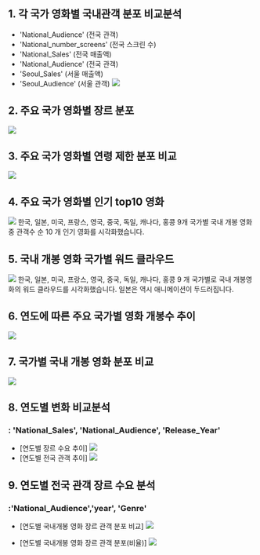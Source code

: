 ## 1. 각 국가 영화별 국내관객 분포 비교분석
* 'National_Audience' (전국 관객)
* 'National_number_screens' (전국 스크린 수)
* 'National_Sales' (전국 매출액)
* 'National_Audience' (전국 관객)
* 'Seoul_Sales' (서울 매출액)
* 'Seoul_Audience' (서울 관객)
![](graph/daniel_1_1.png )


## 2. 주요 국가 영화별 장르 분포 
![](graph/daniel_2_1.png )

## 3. 주요 국가 영화별 연령 제한 분포 비교
![](graph/daniel_3_1.png )
### 

## 4. 주요 국가 영화별 인기 top10 영화
![](graph/daniel_4_1.png )
한국, 일본, 미국, 프랑스, 영국, 중국, 독일, 캐나다, 홍콩 9개 국가별 국내 개봉 영화중 관객수 순 10 개 인기 영화를 시각화했습니다. 


## 5. 국내 개봉 영화 국가별 워드 클라우드

![](graph/daniel_wordcloud.png )
한국, 일본, 미국, 프랑스, 영국, 중국, 독일, 캐나다, 홍콩 9 개 국가별로 국내 개봉영화의 워드 클라우드를 시각화했습니다. 일본은 역시 애니메이션이 두드러집니다.


## 6. 연도에 따른 주요 국가별 영화 개봉수 추이

![](graph/daniel_5_1.png )


## 7. 국가별 국내 개봉 영화 분포 비교 
![](graph/daniel_6_1.png )



## 8. 연도별 변화 비교분석
### : 'National_Sales', 'National_Audience', 'Release_Year'

* [연도별 장르 수요 추이]
![](graph/jiwon_1_1.png)
* [연도별 전국 관객 추이]
![](graph/jiwon_1_2.png)



## 9. 연도별 전국 관객 장르 수요 분석
###  :'National_Audience','year', 'Genre'

* [연도별 국내개봉 영화 장르 관객 분포 비교]
![](graph/jiwon_3_1.png)

*  [연도별 국내개봉 영화 장르 관객 분포(비율)]
![](graph/jiwon_3_2.png)